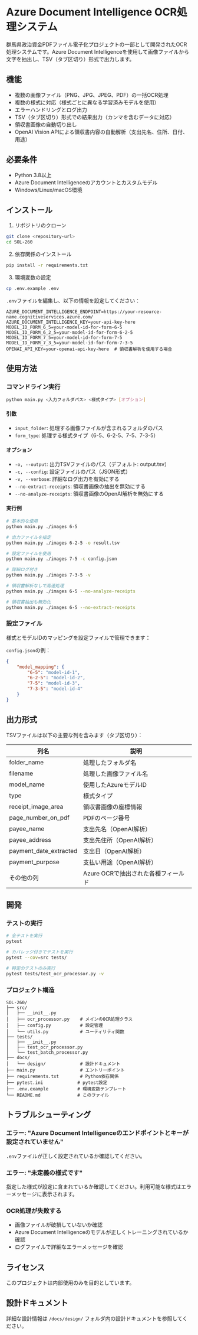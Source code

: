 # Azure Document Intelligence OCR処理システム

群馬県政治資金PDFファイル電子化プロジェクトの一部として開発されたOCR処理システムです。Azure Document Intelligenceを使用して画像ファイルから文字を抽出し、TSV（タブ区切り）形式で出力します。

## 機能

- 複数の画像ファイル（PNG、JPG、JPEG、PDF）の一括OCR処理
- 複数の様式に対応（様式ごとに異なる学習済みモデルを使用）
- エラーハンドリングとログ出力
- TSV（タブ区切り）形式での結果出力（カンマを含むデータに対応）
- 領収書画像の自動切り出し
- OpenAI Vision APIによる領収書内容の自動解析（支出先名、住所、日付、用途）

## 必要条件

- Python 3.8以上
- Azure Document Intelligenceのアカウントとカスタムモデル
- Windows/Linux/macOS環境

## インストール

1. リポジトリのクローン
```bash
git clone <repository-url>
cd SOL-260
```

2. 依存関係のインストール
```bash
pip install -r requirements.txt
```

3. 環境変数の設定
```bash
cp .env.example .env
```

`.env`ファイルを編集し、以下の情報を設定してください：
```
AZURE_DOCUMENT_INTELLIGENCE_ENDPOINT=https://your-resource-name.cognitiveservices.azure.com/
AZURE_DOCUMENT_INTELLIGENCE_KEY=your-api-key-here
MODEL_ID_FORM_6_5=your-model-id-for-form-6-5
MODEL_ID_FORM_6_2_5=your-model-id-for-form-6-2-5
MODEL_ID_FORM_7_5=your-model-id-for-form-7-5
MODEL_ID_FORM_7_3_5=your-model-id-for-form-7-3-5
OPENAI_API_KEY=your-openai-api-key-here  # 領収書解析を使用する場合
```

## 使用方法

### コマンドライン実行

```bash
python main.py <入力フォルダパス> <様式タイプ> [オプション]
```

#### 引数

- `input_folder`: 処理する画像ファイルが含まれるフォルダのパス
- `form_type`: 処理する様式タイプ（6-5、6-2-5、7-5、7-3-5）

#### オプション

- `-o, --output`: 出力TSVファイルのパス（デフォルト: output.tsv）
- `-c, --config`: 設定ファイルのパス（JSON形式）
- `-v, --verbose`: 詳細なログ出力を有効にする
- `--no-extract-receipts`: 領収書画像の抽出を無効にする
- `--no-analyze-receipts`: 領収書画像のOpenAI解析を無効にする

#### 実行例

```bash
# 基本的な使用
python main.py ./images 6-5

# 出力ファイルを指定
python main.py ./images 6-2-5 -o result.tsv

# 設定ファイルを使用
python main.py ./images 7-5 -c config.json

# 詳細ログ付き
python main.py ./images 7-3-5 -v

# 領収書解析なしで高速処理
python main.py ./images 6-5 --no-analyze-receipts

# 領収書抽出も無効化
python main.py ./images 6-5 --no-extract-receipts
```

### 設定ファイル

様式とモデルIDのマッピングを設定ファイルで管理できます：

`config.json`の例：
```json
{
    "model_mapping": {
        "6-5": "model-id-1",
        "6-2-5": "model-id-2",
        "7-5": "model-id-3",
        "7-3-5": "model-id-4"
    }
}
```

## 出力形式

TSVファイルは以下の主要な列を含みます（タブ区切り）：

| 列名 | 説明 |
|------|------|
| folder_name | 処理したフォルダ名 |
| filename | 処理した画像ファイル名 |
| model_name | 使用したAzureモデルID |
| type | 様式タイプ |
| receipt_image_area | 領収書画像の座標情報 |
| page_number_on_pdf | PDFのページ番号 |
| payee_name | 支出先名（OpenAI解析） |
| payee_address | 支出先住所（OpenAI解析） |
| payment_date_extracted | 支出日（OpenAI解析） |
| payment_purpose | 支払い用途（OpenAI解析） |
| その他の列 | Azure OCRで抽出された各種フィールド |

## 開発

### テストの実行

```bash
# 全テストを実行
pytest

# カバレッジ付きでテストを実行
pytest --cov=src tests/

# 特定のテストのみ実行
pytest tests/test_ocr_processor.py -v
```

### プロジェクト構造

```
SOL-260/
├── src/
│   ├── __init__.py
│   ├── ocr_processor.py    # メインのOCR処理クラス
│   ├── config.py           # 設定管理
│   └── utils.py            # ユーティリティ関数
├── tests/
│   ├── __init__.py
│   ├── test_ocr_processor.py
│   └── test_batch_processor.py
├── docs/
│   └── design/             # 設計ドキュメント
├── main.py                 # エントリーポイント
├── requirements.txt        # Python依存関係
├── pytest.ini             # pytest設定
├── .env.example           # 環境変数テンプレート
└── README.md              # このファイル
```

## トラブルシューティング

### エラー: "Azure Document Intelligenceのエンドポイントとキーが設定されていません"

`.env`ファイルが正しく設定されているか確認してください。

### エラー: "未定義の様式です"

指定した様式が設定に含まれているか確認してください。利用可能な様式はエラーメッセージに表示されます。

### OCR処理が失敗する

- 画像ファイルが破損していないか確認
- Azure Document Intelligenceのモデルが正しくトレーニングされているか確認
- ログファイルで詳細なエラーメッセージを確認

## ライセンス

このプロジェクトは内部使用のみを目的としています。

## 設計ドキュメント

詳細な設計情報は `/docs/design/` フォルダ内の設計ドキュメントを参照してください。